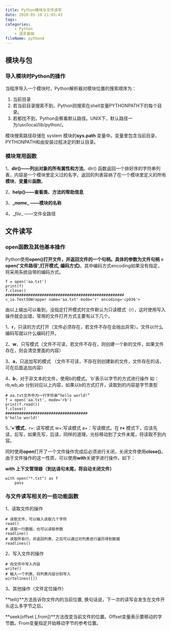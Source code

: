 ```yaml
---
title: Python模块与文件读写
date: 2020-05-10 21:03:43
tags:
categories:
	- Python
	- 语言基础
fileName: python4
---
```


## 模块与包

### 导入模块时Python的操作

当程序导入一个模块时，Python解析器对模块位置的搜索顺序为：

1. 当前目录
2. 若当前目录搜索不到，Python则搜索在shell变量PYTHONPATH下的每个目录。
3. 若都找不到，Python会察看默认路径。UNIX下，默认路径一为/usr/local/lib/python/。

模块搜索路径存储在 system 模块的**sys.path** 变量中。变量里包含当前目录、PYTHONPATH和由安装过程决定的默认目录。



### 模块常用函数

1、**dir()——列出对象的所有属性和方法**。dir() 函数返回一个排好序的字符串列表，内容是一个模块里定义过的名字。返回的列表容纳了在一个模块里定义的所有**模块**，**变量**和**函数**。

2、**help()——查看类、方法的帮助信息**

3、**\__name__ ——模块的名称**

4、\__file__ ——文件全路径



## 文件读写

### open函数及其他基本操作

Python使用**open()**打开文件，并返回文件的一个句柄。具体的参数为**文件句柄 = open('文件路径',打开模式, 编码方式)**。其中编码方式encoding如果没有指定，将采用系统自带的编码方式。

```
f = open('aa.txt')
print(f)
f.close()
####################################################
<_io.TextIOWrapper name='aa.txt' mode='r' encoding='cp936'>
```

由以上输出可以看到，没指定打开模式时文件默认为只读模式（r），这时使用写入操作就会出错，常用的文件打开方式主要有以下几个。

1、**r**，只读的方式打开（文件必须存在，若文件不存在会抛出异常）。文件以什么编码写就以什么编码打开。

2、**w**，只写模式（文件不可读，若文件不存在，则创建一个新的文件，如果文件存在，则会清空里面的内容）

3、**a**，只追加写的模式 （文件不可读，不存在则创建新的文件，文件存在的话，可在后面追加内容）

4、**b**，对于非文本的文件，使用b的模式。'b'表示以字节的方式进行操作 如：rb,wb,ab 分别对应以上内容，如果以b的方式打开，读取到的内容是字节类型

```
# aa.txt文件中为一行字符串“hello world!”
f = open('aa.txt', mode='rb')
print(f.read())
f.close()
####################################
b'hello world!'
```

5、**’+‘模式**，r+: 读写模式  w+:写读模式  a+：写读模式。在 **r+** 模式下，应该先读，后写，如果先写，后读，同样的道理，光标移动到了文件末尾，将读取不到内容。

同时使用**open**打开了一个文件操作完成后必须进行关闭，关闭文件使用**close()**。由于文件操作的这一性质，可以使用**with**关键字进行操作，如下：

**with 上下文管理器（到达语句末尾，将自动关闭文件）**

```
with open("*.txt") as f
	pass
```



### 与文件读写相关的一些功能函数

1、读取文件的操作

```
# 读取文件，可以输入读取几个字符
read()
# 读取一行数据，也可以读取参数
readline()
# 读取所有行，并返回列表，之后可以通过对列表进行遍历得到数据
readlines()
```

2、写入文件的操作

```
# 向文件中写入内容
write()
# 输入一个列表，将列表内容分别写入
wirtelines([])
```

3、其他操作（文件定位操作）

**tell()**方法告诉你文件内的当前位置, 换句话说，下一次的读写会发生在文件开头这么多字节之后。

**seek(offset [,from])**方法改变当前文件的位置。Offset变量表示要移动的字节数。From变量指定开始移动字节的参考位置。